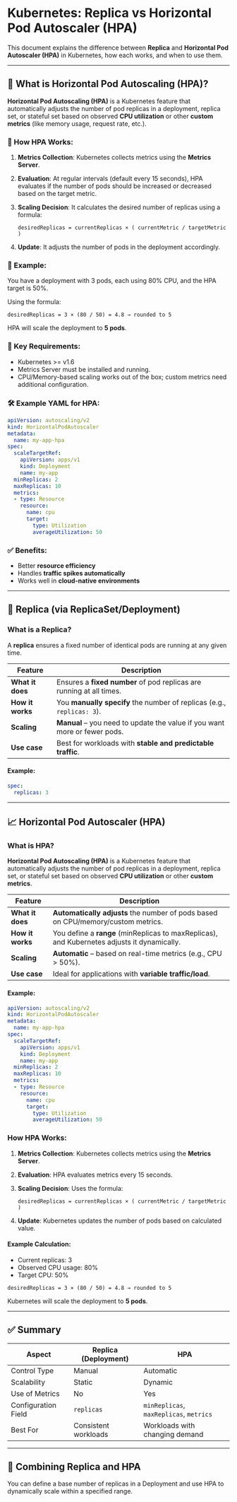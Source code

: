 # Kubernetes: Replica vs Horizontal Pod Autoscaler (HPA)

This document explains the difference between **Replica** and **Horizontal Pod Autoscaler (HPA)** in Kubernetes, how each works, and when to use them.

---

## 📌 What is Horizontal Pod Autoscaling (HPA)?

**Horizontal Pod Autoscaling (HPA)** is a Kubernetes feature that automatically adjusts the number of pod replicas in a deployment, replica set, or stateful set based on observed **CPU utilization** or other **custom metrics** (like memory usage, request rate, etc.).

### 🔧 How HPA Works:

1. **Metrics Collection**: Kubernetes collects metrics using the **Metrics Server**.
2. **Evaluation**: At regular intervals (default every 15 seconds), HPA evaluates if the number of pods should be increased or decreased based on the target metric.
3. **Scaling Decision**: It calculates the desired number of replicas using a formula:

   ```
   desiredReplicas = currentReplicas × ( currentMetric / targetMetric )
   ```
4. **Update**: It adjusts the number of pods in the deployment accordingly.

### 📌 Example:

You have a deployment with 3 pods, each using 80% CPU, and the HPA target is 50%.

Using the formula:

```
desiredReplicas = 3 × (80 / 50) = 4.8 → rounded to 5
```

HPA will scale the deployment to **5 pods**.

### 🧰 Key Requirements:

* Kubernetes >= v1.6
* Metrics Server must be installed and running.
* CPU/Memory-based scaling works out of the box; custom metrics need additional configuration.

### 🛠 Example YAML for HPA:

```yaml
apiVersion: autoscaling/v2
kind: HorizontalPodAutoscaler
metadata:
  name: my-app-hpa
spec:
  scaleTargetRef:
    apiVersion: apps/v1
    kind: Deployment
    name: my-app
  minReplicas: 2
  maxReplicas: 10
  metrics:
  - type: Resource
    resource:
      name: cpu
      target:
        type: Utilization
        averageUtilization: 50
```

### ✅ Benefits:

* Better **resource efficiency**
* Handles **traffic spikes automatically**
* Works well in **cloud-native environments**

---

## 🔁 Replica (via ReplicaSet/Deployment)

### What is a Replica?

A **replica** ensures a fixed number of identical pods are running at any given time.

| Feature          | Description                                                               |
| ---------------- | ------------------------------------------------------------------------- |
| **What it does** | Ensures a **fixed number** of pod replicas are running at all times.      |
| **How it works** | You **manually specify** the number of replicas (e.g., `replicas: 3`).    |
| **Scaling**      | **Manual** – you need to update the value if you want more or fewer pods. |
| **Use case**     | Best for workloads with **stable and predictable traffic**.               |

#### Example:

```yaml
spec:
  replicas: 3
```

---

## 📈 Horizontal Pod Autoscaler (HPA)

### What is HPA?

**Horizontal Pod Autoscaling (HPA)** is a Kubernetes feature that automatically adjusts the number of pod replicas in a deployment, replica set, or stateful set based on observed **CPU utilization** or other **custom metrics**.

| Feature          | Description                                                                                 |
| ---------------- | ------------------------------------------------------------------------------------------- |
| **What it does** | **Automatically adjusts** the number of pods based on CPU/memory/custom metrics.            |
| **How it works** | You define a **range** (minReplicas to maxReplicas), and Kubernetes adjusts it dynamically. |
| **Scaling**      | **Automatic** – based on real-time metrics (e.g., CPU > 50%).                               |
| **Use case**     | Ideal for applications with **variable traffic/load**.                                      |

#### Example:

```yaml
apiVersion: autoscaling/v2
kind: HorizontalPodAutoscaler
metadata:
  name: my-app-hpa
spec:
  scaleTargetRef:
    apiVersion: apps/v1
    kind: Deployment
    name: my-app
  minReplicas: 2
  maxReplicas: 10
  metrics:
  - type: Resource
    resource:
      name: cpu
      target:
        type: Utilization
        averageUtilization: 50
```

### How HPA Works:

1. **Metrics Collection**: Kubernetes collects metrics using the **Metrics Server**.
2. **Evaluation**: HPA evaluates metrics every 15 seconds.
3. **Scaling Decision**: Uses the formula:

   ```
   desiredReplicas = currentReplicas × ( currentMetric / targetMetric )
   ```
4. **Update**: Kubernetes updates the number of pods based on calculated value.

#### Example Calculation:

* Current replicas: 3
* Observed CPU usage: 80%
* Target CPU: 50%

```
desiredReplicas = 3 × (80 / 50) = 4.8 → rounded to 5
```

Kubernetes will scale the deployment to **5 pods**.

---

## ✅ Summary

| Aspect              | Replica (Deployment) | HPA                                     |
| ------------------- | -------------------- | --------------------------------------- |
| Control Type        | Manual               | Automatic                               |
| Scalability         | Static               | Dynamic                                 |
| Use of Metrics      | No                   | Yes                                     |
| Configuration Field | `replicas`           | `minReplicas`, `maxReplicas`, `metrics` |
| Best For            | Consistent workloads | Workloads with changing demand          |

---

## 🔄 Combining Replica and HPA

You can define a base number of replicas in a Deployment and use HPA to dynamically scale within a specified range.

